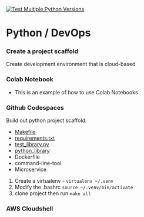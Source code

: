 [![Test Multiple Python Versions](https://github.com/cloudaxis/testerRepo/actions/workflows/main.yml/badge.svg)](https://github.com/cloudaxis/testerRepo/actions/workflows/main.yml)

# Python / DevOps


### Create a project scaffold

Create development environment that is cloud-based

### Colab Notebook

* This is an example of how to use Colab Notebooks

### Github Codespaces

Build out python project scaffold:

* [Makefile](https://github.com/cloudaxis/testerRepo/blob/master/Makefile)
* [requirements.txt](https://github.com/cloudaxis/testerRepo/blob/master/requirements.txt)
* [test_library.py](https://github.com/cloudaxis/testerRepo/blob/master/test_devopslib.py)
* [python_library](https://github.com/cloudaxis/testerRepo/tree/master/devopslib)
* Dockerfile
* command-line-tool
* Microservice


1. Create a virtualenv - `virtualenv ~/.venv`
2. Modify the .bashrc `source ~/.venv/bin/activate`
3. clone project then run `make all`

### AWS Cloudshell